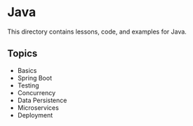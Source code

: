 # Java 
This directory contains lessons, code, and examples for Java. 
 
## Topics 
- Basics 
- Spring Boot 
- Testing 
- Concurrency 
- Data Persistence 
- Microservices 
- Deployment 

